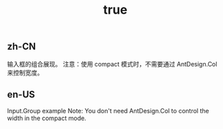 ﻿---
order: 7
title:
  zh-CN: 输入框组合 
  en-US: Input Group
---

## zh-CN
输入框的组合展现。
注意：使用 compact 模式时，不需要通过 AntDesign.Col 来控制宽度。


## en-US
Input.Group example Note: You don't need AntDesign.Col to control the width in the compact mode.
